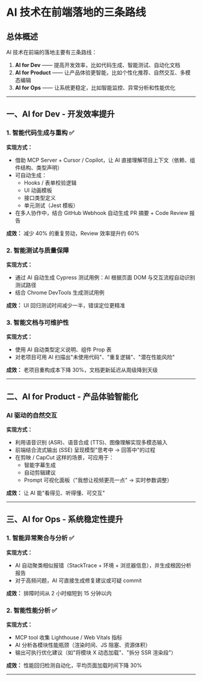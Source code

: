 # AI 技术在前端落地的三条路线

## 总体概述

AI 技术在前端的落地主要有三条路线：

1. **AI for Dev** —— 提高开发效率，比如代码生成、智能测试、自动化文档
2. **AI for Product** —— 让产品体验更智能，比如个性化推荐、自然交互、多模态编辑
3. **AI for Ops** —— 让系统更稳定，比如智能监控、异常分析和性能优化

---

## 一、AI for Dev - 开发效率提升

### 1. 智能代码生成与重构 ✅

**实现方式：**

- 借助 MCP Server + Cursor / Copilot，让 AI 直接理解项目上下文（依赖、组件结构、类型声明）
- 可自动生成：
  - Hooks / 表单校验逻辑
  - UI 动画模板
  - 接口类型定义
  - 单元测试（Jest 模板）
- 在多人协作中，结合 GitHub Webhook 自动生成 PR 摘要 + Code Review 报告

**成效：** 减少 40% 的重复劳动，Review 效率提升约 60%

### 2. 智能测试与质量保障

**实现方式：**

- 通过 AI 自动生成 Cypress 测试用例：AI 根据页面 DOM 与交互流程自动识别测试路径
- 结合 Chrome DevTools 生成测试用例

**成效：** UI 回归测试时间减少一半，错误定位更精准

### 3. 智能文档与可维护性

**实现方式：**

- 使用 AI 自动类型定义说明、组件 Prop 表
- 对老项目可用 AI 扫描出"未使用代码"、"重复逻辑"、"潜在性能风险"

**成效：** 老项目重构成本下降 30%，文档更新延迟从周级降到天级

---

## 二、AI for Product - 产品体验智能化

### AI 驱动的自然交互

**实现方式：**

- 利用语音识别 (ASR)、语音合成 (TTS)、图像理解实现多模态输入
- 前端结合流式输出 (SSE) 呈现模型"思考中 → 回答中"的过程
- 在剪映 / CapCut 这样的场景，可应用于：
  - 智能字幕生成
  - 自动剪辑建议
  - Prompt 可视化面板（"我想让视频更亮一点" → 实时参数调整）

**成效：** 让 AI 能"看得见、听得懂、可交互"

---

## 三、AI for Ops - 系统稳定性提升

### 1. 智能异常聚合与分析 ✅

**实现方式：**

- AI 自动聚类相似报错（StackTrace + 环境 + 浏览器信息），并生成根因分析报告
- 对于高频问题，AI 可直接生成修复建议或可疑 commit

**成效：** 排障时间从 2 小时缩短到 15 分钟以内

### 2. 智能性能分析 ✅

**实现方式：**

- MCP tool 收集 Lighthouse / Web Vitals 指标
- AI 分析各模块性能瓶颈（渲染时间、JS 阻塞、资源体积）
- 输出可执行优化建议（如"将模块 X 动态加载"、"拆分 SSR 渲染段"）

**成效：** 性能回归检测自动化，平均页面加载时间下降 30%

---

